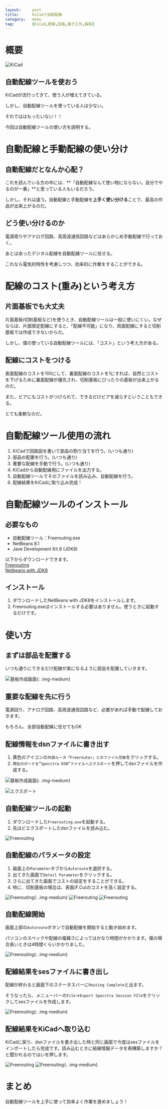 ```yaml
---
layout:		post
title:		KiCadで自動配線
category:	memo
tag:		[KiCad,配線,回路,電子工作,基板]
---
```


# 概要

![KiCad](kicad.jpg)

## 自動配線ツールを使おう

KiCadが流行ってきて、使う人が増えてきている。

しかし、自動配線ツールを使っている人は少ない。

それでははもったいない！！

今回は自動配線ツールの使い方を説明する。

# 自動配線と手動配線の使い分け

## 自動配線だとなんか心配？

これを読んでいる方の中には、**「自動配線なんて使い物にならない。自分でやるのが一番」**と思っている人もいるだろう。

しかし、それは違う。自動配線と手動配線を**上手く使い分ける**ことで、最高の作品が出来上がるのだ。

## どう使い分けるのか

電源周りやアナログ回路、高周波通信回路などはあらかじめ手動配線で行っておく。

あとは余ったデジタル配線を自動配線ツールに任せる。

これなら電気的特性を考慮しつつ、効率的に作業をすることができる。

# 配線のコスト(重み)という考え方

## 片面基板でも大丈夫

片面基板(切削基板など)を使うとき、自動配線ツールは一般に使いにくい。なぜならば、片面限定配線にすると、「配線不可能」になり、両面配線にすると切削基板では作成できないからだ。

しかし、僕の使っている自動配線ツールには、「コスト」という考え方がある。

## 配線にコストをつける

表面配線のコストを100にして、裏面配線のコストを1にすれば、自然とコストを下げるために裏面配線が優先され、切削基板にぴったりの基板が出来上がるのだ。

また、ビアにもコストがつけられて、できるだけビアを減らすということもできる。

とても柔軟なのだ。

# 自動配線ツール使用の流れ

  1. KiCadで回路図を書いて部品の割り当てを行う。(いつも通り)
  1. 部品の配置を行う。(いつも通り)
  1. 重要な配線を手動で行う。(いつも通り)
  1. KiCadから自動配線用にファイルを出力する。
  1. 自動配線ツールでそのファイルを読み込み、自動配線を行う。
  1. 配線結果をKiCadに取り込み完成！

# 自動配線ツールのインストール

## 必要なもの

  * 自動配線ツール：Freerouting.exe
  * NetBeans 8.1
  * Jave Development Kit 8 (JDK8)

以下からダウンロードできます。  
[Freerouting](https://github.com/freerouting/freerouting/raw/master/binaries/FreeRouting.exe)  
[Netbeans with JDK8](http://www.oracle.com/technetwork/java/javase/downloads/index.html)  

## インストール

  1. ダウンロードしたNetBeans with JDK8をインストールします。
  1. Freerouting.exeはインストールする必要はありません。使うときに起動するだけです。

# 使い方

## まずは部品を配置する

いつも通りにできるだけ配線が楽になるように部品を配置していきます。

![基板作成画面](parts.png){: .img-medium}

## 重要な配線を先に行う

電源回り、アナログ回路、高周波通信回路など、必要があれば手動で配線しておきます。

もちろん、全部自動配線に任せてもOK

## 配線情報をdsnファイルに書き出す

  1. 黄色のアイコンの`外部ルータ「Freerouter」とのファイル交換`をクリックする。
  1. `現在のボードを”Specctra DSN”ファイルへエクスポート`を押してdsnファイルを作成する。

![基板作成画面](pcb.png){: .img-medium}

![エクスポート](exp.png)

## 自動配線ツールの起動

  1. ダウンロードした`Freerouting.exe`を起動する。
  1. 先ほどエクスポートしたdsnファイルを読み込む。

![Freerouting](freerouting.png)

## 自動配線のパラメータの設定

  1. 画面上の`Parameter`タブから`Autoroute`を選択する。
  1. 出てきた画面で`Detail Parameter`をクリックする。
  1. さらに出てきた画面でコストの設定をすることができる。
  1. 特に、切削基板の場合は、表面(F.Cu)のコストを高く設定する。

![Freerouting](menu.png){: .img-medium}
![Freerouting](layer.png)
![Freerouting](param.png)

## 自動配線開始

画面上部の`Autoroute`ボタンで自動配線を開始すると動き始めます。

パソコンのスペックや配線の複雑さによってはかなり時間がかかります。僕の場合長いときは4時間くらいかかりました。

![Freerouting](board.png){: .img-medium}

## 配線結果をsesファイルに書き出し

配線が終わると画面下のステータスバーに`Routing Complete`と出ます。

そうなったら、メニューバーの`File`→`Export Specctra Session FIle`をクリックしてsesファイルを作成します。

![Freerouting](save.png){: .img-medium}

## 配線結果をKiCadへ取り込む

KiCadに戻り、dsnファイルを書き出した時と同じ画面で今度はsesファイルをインポートしたら完成です。読み込むときに結線情報データを再構築しますか？と聞かれるのではいを押します。

![Freerouting](import.png)
![Freerouting](Complete.png){: .img-medium}

# まとめ

自動配線ツールを上手に使って効率よく作業を進めましょう！

